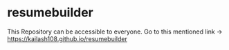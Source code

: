 # resumebuilder 
This Repository can be accessible to everyone. Go to this mentioned link -> https://kailash108.github.io/resumebuilder
